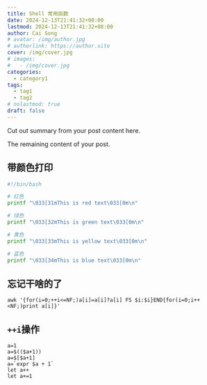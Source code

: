 ```yaml
---
title: Shell 常用函数
date: 2024-12-13T21:41:32+08:00
lastmod: 2024-12-13T21:41:32+08:00
author: Cai Song
# avatar: /img/author.jpg
# authorlink: https://author.site
cover: /img/cover.jpg
# images:
#   - /img/cover.jpg
categories:
  - category1
tags:
  - tag1
  - tag2
# nolastmod: true
draft: false
---
```


Cut out summary from your post content here.

<!--more-->

The remaining content of your post.
## 带颜色打印
```bash
#!/bin/bash

# 红色
printf "\033[31mThis is red text\033[0m\n"

# 绿色
printf "\033[32mThis is green text\033[0m\n"

# 黄色
printf "\033[33mThis is yellow text\033[0m\n"

# 蓝色
printf "\033[34mThis is blue text\033[0m\n"
```

## 忘记干啥的了

```shell
awk '{for(i=0;++i<=NF;)a[i]=a[i]?a[i] FS $i:$i}END{for(i=0;i++<NF;)print a[i]}' 
```

## `++i`操作
```shell
a=1  
a=$(($a+1))  
a=$[$a+1]  
a=`expr $a + 1`  
let a++  
let a+=1
```